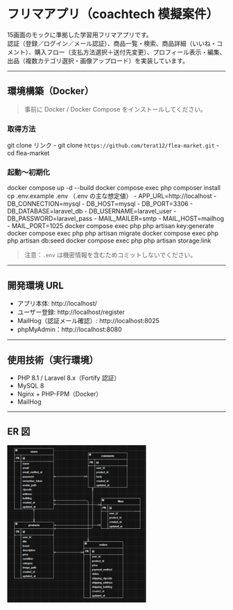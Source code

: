 # フリマアプリ（coachtech 模擬案件）

15画面のモックに準拠した学習用フリマアプリです。  
認証（登録／ログイン／メール認証）、商品一覧・検索、商品詳細（いいね・コメント）、購入フロー（支払方法選択＋送付先変更）、プロフィール表示・編集、出品（複数カテゴリ選択・画像アップロード）を実装しています。

---

## 環境構築（Docker）

> 事前に Docker / Docker Compose をインストールしてください。

### 取得方法
 git clone リンク
    - git clone `https://github.com/terat12/flea-market.git`
    - cd flea-market

### 起動～初期化
   docker compose up -d --build
   docker compose exec php composer install
   cp .env.example .env
     （.env の主な想定値）
    - APP_URL=http://localhost
    - DB_CONNECTION=mysql
    - DB_HOST=mysql
    - DB_PORT=3306
    - DB_DATABASE=laravel_db
    - DB_USERNAME=laravel_user
    - DB_PASSWORD=laravel_pass
    - MAIL_MAILER=smtp
    - MAIL_HOST=mailhog
    - MAIL_PORT=1025
   docker compose exec php php artisan key:generate
   docker compose exec php php artisan migrate
   docker compose exec php php artisan db:seed
   docker compose exec php php artisan storage:link

> 注意：`.env` は機密情報を含むためコミットしないでください。

---

## 開発環境 URL
- アプリ本体: http://localhost/
- ユーザー登録: http://localhost/register
- MailHog（認証メール確認）: http://localhost:8025
- phpMyAdmin：http://localhost:8080

---

## 使用技術（実行環境）
- PHP 8.1 / Laravel 8.x（Fortify 認証）
- MySQL 8
- Nginx + PHP-FPM（Docker）
- MailHog

---

## ER 図
<img src="./img/ER.png" alt="ER図" width="320">
